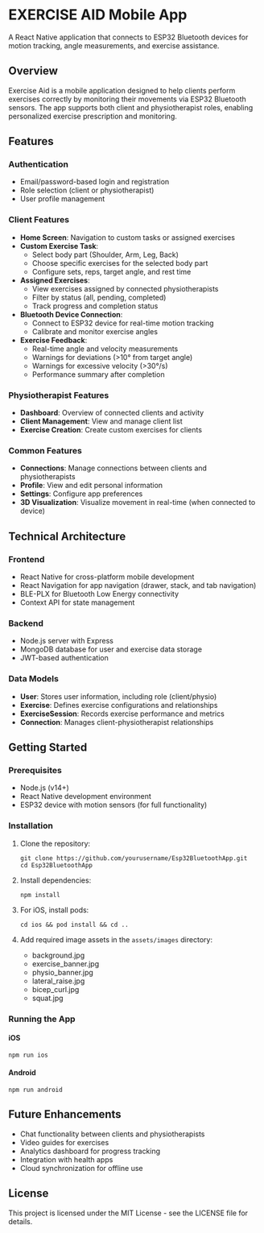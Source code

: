 # EXERCISE AID Mobile App

A React Native application that connects to ESP32 Bluetooth devices for motion tracking, angle measurements, and exercise assistance.

## Overview

Exercise Aid is a mobile application designed to help clients perform exercises correctly by monitoring their movements via ESP32 Bluetooth sensors. The app supports both client and physiotherapist roles, enabling personalized exercise prescription and monitoring.

## Features

### Authentication
- Email/password-based login and registration
- Role selection (client or physiotherapist)
- User profile management

### Client Features
- **Home Screen**: Navigation to custom tasks or assigned exercises
- **Custom Exercise Task**:
  - Select body part (Shoulder, Arm, Leg, Back)
  - Choose specific exercises for the selected body part
  - Configure sets, reps, target angle, and rest time
- **Assigned Exercises**:
  - View exercises assigned by connected physiotherapists
  - Filter by status (all, pending, completed)
  - Track progress and completion status
- **Bluetooth Device Connection**:
  - Connect to ESP32 device for real-time motion tracking
  - Calibrate and monitor exercise angles
- **Exercise Feedback**:
  - Real-time angle and velocity measurements
  - Warnings for deviations (>10° from target angle)
  - Warnings for excessive velocity (>30°/s)
  - Performance summary after completion

### Physiotherapist Features
- **Dashboard**: Overview of connected clients and activity
- **Client Management**: View and manage client list
- **Exercise Creation**: Create custom exercises for clients

### Common Features
- **Connections**: Manage connections between clients and physiotherapists
- **Profile**: View and edit personal information
- **Settings**: Configure app preferences
- **3D Visualization**: Visualize movement in real-time (when connected to device)

## Technical Architecture

### Frontend
- React Native for cross-platform mobile development
- React Navigation for app navigation (drawer, stack, and tab navigation)
- BLE-PLX for Bluetooth Low Energy connectivity
- Context API for state management

### Backend
- Node.js server with Express
- MongoDB database for user and exercise data storage
- JWT-based authentication

### Data Models
- **User**: Stores user information, including role (client/physio)
- **Exercise**: Defines exercise configurations and relationships
- **ExerciseSession**: Records exercise performance and metrics
- **Connection**: Manages client-physiotherapist relationships

## Getting Started

### Prerequisites
- Node.js (v14+)
- React Native development environment
- ESP32 device with motion sensors (for full functionality)

### Installation

1. Clone the repository:
   ```
   git clone https://github.com/yourusername/Esp32BluetoothApp.git
   cd Esp32BluetoothApp
   ```

2. Install dependencies:
   ```
   npm install
   ```

3. For iOS, install pods:
   ```
   cd ios && pod install && cd ..
   ```

4. Add required image assets in the `assets/images` directory:
   - background.jpg
   - exercise_banner.jpg
   - physio_banner.jpg
   - lateral_raise.jpg
   - bicep_curl.jpg
   - squat.jpg

### Running the App

#### iOS
```
npm run ios
```

#### Android
```
npm run android
```

## Future Enhancements

- Chat functionality between clients and physiotherapists
- Video guides for exercises
- Analytics dashboard for progress tracking
- Integration with health apps
- Cloud synchronization for offline use

## License

This project is licensed under the MIT License - see the LICENSE file for details.
